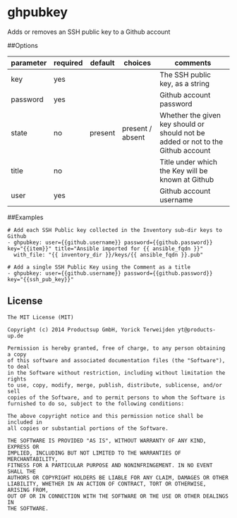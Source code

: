 # ghpubkey
Adds or removes an SSH public key to a Github account

##Options

| parameter | required | default | choices | comments |
| --- | --- | --- | --- | --- |
| key | yes | | | The SSH public key, as a string |
| password | yes | | | Github account password |
| state | no | present	| present / absent | Whether the given key should or should not be added or not to the Github account |
| title | no | | | Title under which the Key will be known at Github |
| user | yes  | | | Github account username |

##Examples

```
# Add each SSH Public key collected in the Inventory sub-dir keys to Github
- ghpubkey: user={{github.username}} password={{github.password}} key="{{item}}" title="Ansible imported for {{ ansible_fqdn }}"
  with_file: "{{ inventory_dir }}/keys/{{ ansible_fqdn }}.pub"

# Add a single SSH Public Key using the Comment as a title
- ghpubkey: user={{github.username}} password={{github.password}} key="{{ssh_pub_key}}"
```

## License

```
The MIT License (MIT)

Copyright (c) 2014 Productsup GmbH, Yorick Terweijden yt@products-up.de

Permission is hereby granted, free of charge, to any person obtaining a copy
of this software and associated documentation files (the "Software"), to deal
in the Software without restriction, including without limitation the rights
to use, copy, modify, merge, publish, distribute, sublicense, and/or sell
copies of the Software, and to permit persons to whom the Software is
furnished to do so, subject to the following conditions:

The above copyright notice and this permission notice shall be included in
all copies or substantial portions of the Software.

THE SOFTWARE IS PROVIDED "AS IS", WITHOUT WARRANTY OF ANY KIND, EXPRESS OR
IMPLIED, INCLUDING BUT NOT LIMITED TO THE WARRANTIES OF MERCHANTABILITY,
FITNESS FOR A PARTICULAR PURPOSE AND NONINFRINGEMENT. IN NO EVENT SHALL THE
AUTHORS OR COPYRIGHT HOLDERS BE LIABLE FOR ANY CLAIM, DAMAGES OR OTHER
LIABILITY, WHETHER IN AN ACTION OF CONTRACT, TORT OR OTHERWISE, ARISING FROM,
OUT OF OR IN CONNECTION WITH THE SOFTWARE OR THE USE OR OTHER DEALINGS IN
THE SOFTWARE.
```